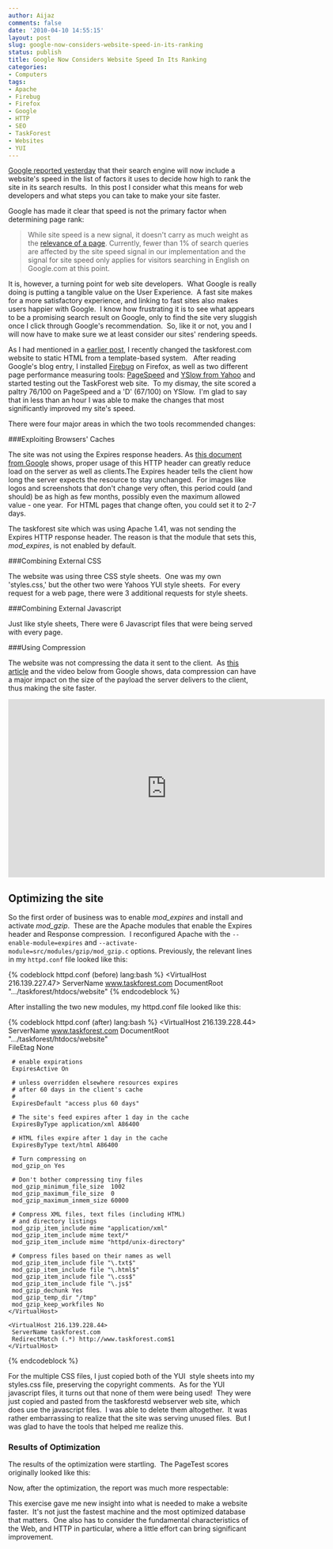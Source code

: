 ```yaml
---
author: Aijaz
comments: false
date: '2010-04-10 14:55:15'
layout: post
slug: google-now-considers-website-speed-in-its-ranking
status: publish
title: Google Now Considers Website Speed In Its Ranking
categories:
- Computers
tags:
- Apache
- Firebug
- Firefox
- Google
- HTTP
- SEO
- TaskForest
- Websites
- YUI
---
```


[Google reported yesterday](http://googlewebmastercentral.blogspot.com/2010/04/using-site-speed-in-web-search-ranking.html) that their search engine will
now include a website's speed in the list of factors it uses to decide how
high to rank the site in its search results.  In this post I consider what
this means for web developers and what steps you can take to make your site
faster.
<!--more-->

Google has made it clear that speed is not the primary factor when determining
page rank:

> While site speed is a new signal, it doesn't carry as much weight as the
[relevance of a page](http://www.youtube.com/watch?v=muSIzHurn4U). Currently,
fewer than 1% of search queries are affected by the site speed signal in our
implementation and the signal for site speed only applies for visitors
searching in English on Google.com at this point.

It is, however, a turning point for web site developers.  What Google is
really doing is putting a tangible value on the User Experience.  A fast site
makes for a more satisfactory experience, and linking to fast sites also makes
users happier with Google.  I know how frustrating it is to see what appears
to be a promising search result on Google, only to find the site very sluggish
once I click through Google's recommendation.  So, like it or not, you and I
will now have to make sure we at least consider our sites' rendering speeds.

As I had mentioned in a [earlier post](/2010/03/31/performance-cost-of-using-wordpress/), I recently changed the taskforest.com
website to static HTML from a template-based system.   After reading Google's
blog entry, I installed [Firebug](http://getfirebug.com/) on Firefox, as well
as two different page performance measuring tools:
[PageSpeed](http://code.google.com/speed/page-speed/index.html) and [YSlow from Yahoo](http://developer.yahoo.com/yslow/) and started testing out the
TaskForest web site.  To my dismay, the site scored a paltry 76/100 on
PageSpeed and a 'D' (67/100) on YSlow.  I'm glad to say that in less than an
hour I was able to make the changes that most significantly improved my site's
speed.

There were four major areas in which the two tools recommended changes:

###Exploiting Browsers' Caches

The site was not using the Expires response headers. As [this document from Google](http://code.google.com/speed/page-speed/docs/caching.html) shows, proper usage of this HTTP header can greatly reduce load on the server as well as clients.The Expires header tells the client how long the server expects the resource to stay unchanged.  For images like logos and screenshots that don't change very often, this period could (and should) be as high as few months, possibly even the maximum allowed value - one year.  For HTML pages that change often, you could set it to 2-7 days. 
    
The taskforest site which was using Apache 1.41, was not sending the Expires HTTP response header. The reason is that the module that sets this, <em>mod_expires</em>, is not enabled by default. 

###Combining External CSS

The website was using three CSS style sheets.  One was my own 'styles.css,' but the other two were Yahoos YUI style sheets.  For every request for a web page, there were 3 additional requests for style sheets. 

###Combining External Javascript

Just like style sheets, There were 6 Javascript files that were being served with every page. 

###Using Compression

The website was not compressing the data it sent to the client.  As [this article](http://code.google.com/speed/articles/use-compression.html) and the video below from Google shows, data compression can have a major impact on the size of the payload the server delivers to the client, thus making the site faster.   

<iframe width="640" height="360" src="http://www.youtube.com/embed/Mjab_aZsdxw" frameborder="0" allowfullscreen></iframe>

<a name="optimizing"></a>
## Optimizing the site

So the first order of business was to enable <em>mod_expires</em> and install and
activate <em>mod_gzip</em>.  These are the Apache modules that enable the Expires
header and Response compression.  I reconfigured Apache with the ```--enable-module=expires``` and ```--activate-module=src/modules/gzip/mod_gzip.c``` options.
Previously, the relevant lines in my ```httpd.conf``` file looked like this:

    
{% codeblock httpd.conf (before) lang:bash %}
    <VirtualHost 216.139.227.47>
     ServerName www.taskforest.com
     DocumentRoot ".../taskforest/htdocs/website"
    </VirtualHost>
{% endcodeblock %}    

  
After installing the two new modules, my httpd.conf file looked like this:

    
    
{% codeblock httpd.conf (after) lang:bash %}
    <VirtualHost 216.139.228.44>
     ServerName www.taskforest.com
     DocumentRoot ".../taskforest/htdocs/website"  
     FileEtag None  

     # enable expirations
     ExpiresActive On  

     # unless overridden elsewhere resources expires
     # after 60 days in the client's cache
     #
     ExpiresDefault "access plus 60 days"  

     # The site's feed expires after 1 day in the cache
     ExpiresByType application/xml A86400  

     # HTML files expire after 1 day in the cache
     ExpiresByType text/html A86400  

     # Turn compressing on
     mod_gzip_on Yes  

     # Don't bother compressing tiny files
     mod_gzip_minimum_file_size  1002  
     mod_gzip_maximum_file_size  0
     mod_gzip_maximum_inmem_size 60000  

     # Compress XML files, text files (including HTML)
     # and directory listings
     mod_gzip_item_include mime "application/xml"
     mod_gzip_item_include mime text/*
     mod_gzip_item_include mime "httpd/unix-directory"  

     # Compress files based on their names as well
     mod_gzip_item_include file "\.txt$"
     mod_gzip_item_include file "\.html$"
     mod_gzip_item_include file "\.css$"
     mod_gzip_item_include file "\.js$"  
     mod_gzip_dechunk Yes
     mod_gzip_temp_dir "/tmp"
     mod_gzip_keep_workfiles No  
    </VirtualHost>

    <VirtualHost 216.139.228.44>
     ServerName taskforest.com
     RedirectMatch (.*) http://www.taskforest.com$1
    </VirtualHost>  
{% endcodeblock %}    
    

  
For the multiple CSS files, I just copied both of the YUI  style sheets into
my styles.css file, preserving the copyright comments.  As for the YUI
javascript files, it turns out that none of them were being used!  They were
just copied and pasted from the taskforestd webserver web site, which does use
the javascript files.  I was able to delete them altogether.  It was rather
embarrassing to realize that the site was serving unused files.  But I was
glad to have the tools that helped me realize this.

### Results of Optimization

The results of the optimization were startling.  The PageTest scores
originally looked like this:

<!-- ai c /wp/PageSpeedOrig.png /wp/PageSpeedOrig.png 375 436 PageSpeed Results Before Optimization -->

Now, after the optimization, the report was much more respectable:

<!-- ai c /wp/PageSpeed.png /wp/PageSpeed.png 447 473 PageSpeed Results After Optimization -->

This exercise gave me new insight into what is needed to make a website
faster.  It's not just the fastest machine and the most optimized database
that matters.  One also has to consider the fundamental characteristics of the
Web, and HTTP in particular, where a little effort can bring significant
improvement.
